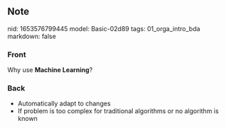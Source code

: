 ## Note
nid: 1653576799445
model: Basic-02d89
tags: 01_orga_intro_bda
markdown: false

### Front
Why use <b>Machine Learning</b>?

### Back
<ul>
  <li>Automatically adapt to changes
  <li>If problem is too complex for traditional algorithms or no
  algorithm is known
</ul>
